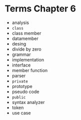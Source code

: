 # Terms Chapter 6

- analysis
- `class`
- class member
- datamember
- desing
- divide by zero
- grammar
- implementation
- interface
- member function
- parser
- `private`
- prototype
- pseudo code
- `public`
- syntax analyzer
- token
- use case